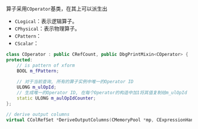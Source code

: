算子采用`COperator`基类，在其上可以派生出

- `CLogical`：表示逻辑算子。
- `CPhysical`：表示物理算子。
- `CPattern`：
- `CScalar`：

```C++
class COperator : public CRefCount, public DbgPrintMixin<COperator> {
protected:
	// is pattern of xform
	BOOL m_fPattern;
 
    // 对于当前查询, 所有的算子实例中唯一的Operator ID
	ULONG m_ulOpId;
	// 生成唯一的Operator ID, 在每个Operator的构造中加1将其值复制给m_ulOpId
	static ULONG m_aulOpIdCounter;
};
```



```C++
// derive output columns	
virtual CColRefSet *DeriveOutputColumns(CMemoryPool *mp, CExpressionHandle &exprhdl) = 0;
```



```

```

